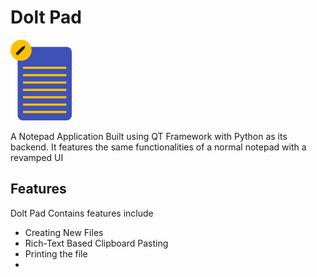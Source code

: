 # Dolt Pad

![DoltPad](./assets/app-logo-png.png)

A Notepad Application Built using QT Framework with Python as its backend. It features the same functionalities of a normal notepad with a revamped UI

## Features

Dolt Pad Contains features include 
* Creating New Files
* Rich-Text Based Clipboard Pasting
* Printing the file
* 
